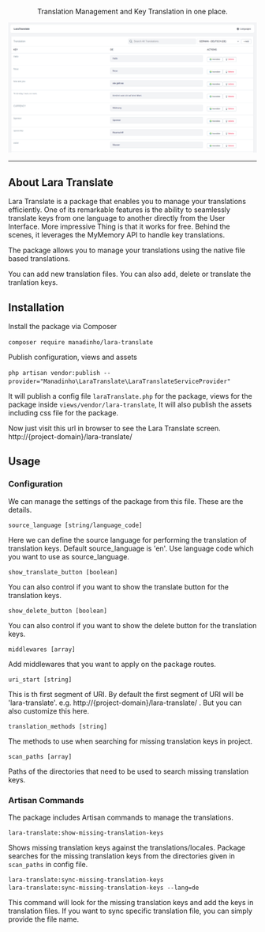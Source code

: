 <div align="center">
  
Translation Management and Key Translation in one place.

![Laravel Translation UI](translation.png)

</div>

------

## About Lara Translate

Lara Translate is a package that enables you to manage your translations efficiently. One of its remarkable features is the ability to seamlessly translate keys from one language to another directly from the User Interface. More impressive Thing is that it works for free. Behind the scenes, it leverages the MyMemory API to handle key translations.

The package allows you to manage your translations using the native file based translations.

You can add new translation files. You can also add, delete or translate the tranlation keys.

## Installation

Install the package via Composer

`composer require manadinho/lara-translate`

Publish configuration, views and assets

`php artisan vendor:publish --provider="Manadinho\LaraTranslate\LaraTranslateServiceProvider"`

It will publish a config file `laraTranslate.php` for the package, views for the package inside `views/vendor/lara-translate`, It will also publish the assets including css file for the package.

Now just visit this url in browser to see the Lara Translate screen.
http://{project-domain}/lara-translate/

## Usage

### Configuration

We can manage the settings of the package from this file. These are the details.

```
source_language [string/language_code]
```
Here we can define the source language for performing the translation of translation keys. Default source_language is 'en'. Use language code which you want to use as source_language.

```
show_translate_button [boolean]
```
You can also control if you want to show the translate button for the translation keys.

```
show_delete_button [boolean]
```
You can also control if you want to show the delete button for the translation keys.

```
middlewares [array]
```
Add middlewares that you want to apply on the package routes.

```
uri_start [string]
```
This is th first segment of URI. By default the first segment of URI will be 'lara-translate'. e.g. http://{project-domain}/lara-translate/ . But you can also customize this here.

```
translation_methods [string]
```
The methods to use when searching for missing translation keys in project.

```
scan_paths [array]
```
Paths of the directories that need to be used to search missing translation keys. 

### Artisan Commands
The package includes Artisan commands to manage the translations.
  
```
lara-translate:show-missing-translation-keys
```
Shows missing translation keys against the translations/locales. Package searches for the missing translation keys from the directories given in `scan_paths` in config file.

```
lara-translate:sync-missing-translation-keys
lara-translate:sync-missing-translation-keys --lang=de
```
This command will look for the missing translation keys and add the keys in translation files. If you want to sync specific translation file, you can simply provide the file name.

